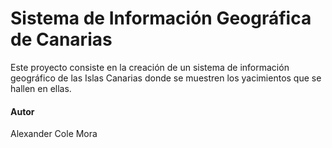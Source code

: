 # Sistema de Información Geográfica de Canarias

Este proyecto consiste en la creación de un sistema de información geográfico de las Islas Canarias donde se muestren los yacimientos que se hallen en ellas.

#### Autor
Alexander Cole Mora
